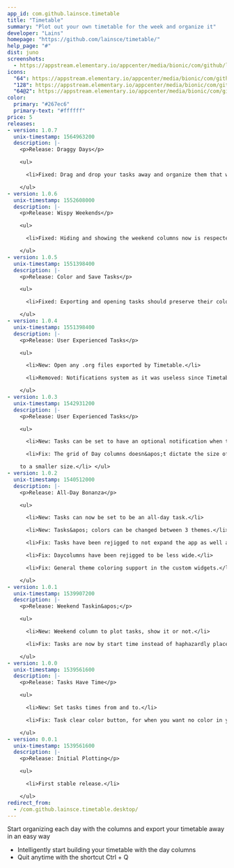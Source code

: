 ```yaml
---
app_id: com.github.lainsce.timetable
title: "Timetable"
summary: "Plot out your own timetable for the week and organize it"
developer: "Lains"
homepage: "https://github.com/lainsce/timetable/"
help_page: "#"
dist: juno
screenshots:
  - https://appstream.elementary.io/appcenter/media/bionic/com/github/lainsce.timetable/D654050D2A562372327A6D129D3E0B88/screenshots/image-1_orig.png
icons:
  "64": https://appstream.elementary.io/appcenter/media/bionic/com/github/lainsce.timetable/D654050D2A562372327A6D129D3E0B88/icons/64x64/com.github.lainsce.timetable_com.github.lainsce.timetable.png
  "128": https://appstream.elementary.io/appcenter/media/bionic/com/github/lainsce.timetable/D654050D2A562372327A6D129D3E0B88/icons/128x128/com.github.lainsce.timetable_com.github.lainsce.timetable.png
  "64@2": https://appstream.elementary.io/appcenter/media/bionic/com/github/lainsce.timetable/D654050D2A562372327A6D129D3E0B88/icons/64x64@2/com.github.lainsce.timetable_com.github.lainsce.timetable.png
color:
  primary: "#267ec6"
  primary-text: "#ffffff"
price: 5
releases:
- version: 1.0.7
  unix-timestamp: 1564963200
  description: |-
    <p>Release: Draggy Days</p>

    <ul>

      <li>Fixed: Drag and drop your tasks away and organize them that way.</li>

    </ul>
- version: 1.0.6
  unix-timestamp: 1552608000
  description: |-
    <p>Release: Wispy Weekends</p>

    <ul>

      <li>Fixed: Hiding and showing the weekend columns now is respected across app openings.</li>

    </ul>
- version: 1.0.5
  unix-timestamp: 1551398400
  description: |-
    <p>Release: Color and Save Tasks</p>

    <ul>

      <li>Fixed: Exporting and opening tasks should preserve their colors as well.</li>

    </ul>
- version: 1.0.4
  unix-timestamp: 1551398400
  description: |-
    <p>Release: User Experienced Tasks</p>

    <ul>

      <li>New: Open any .org files exported by Timetable.</li>

      <li>Removed: Notifications system as it was useless since Timetable couldn&apos;t notify if closed.</li>

    </ul>
- version: 1.0.3
  unix-timestamp: 1542931200
  description: |-
    <p>Release: User Experienced Tasks</p>

    <ul>

      <li>New: Tasks can be set to have an optional notification when they start.</li>

      <li>Fix: The grid of Day columns doesn&apos;t dictate the size of the app anymore, allowing the app to be resized

    to a smaller size.</li> </ul>
- version: 1.0.2
  unix-timestamp: 1540512000
  description: |-
    <p>Release: All-Day Bonanza</p>

    <ul>

      <li>New: Tasks can now be set to be an all-day task.</li>

      <li>New: Tasks&apos; colors can be changed between 3 themes.</li>

      <li>Fix: Tasks have been rejigged to not expand the app as well as make each task look nicer.</li>

      <li>Fix: Daycolumns have been rejigged to be less wide.</li>

      <li>Fix: General theme coloring support in the custom widgets.</li>

    </ul>
- version: 1.0.1
  unix-timestamp: 1539907200
  description: |-
    <p>Release: Weekend Taskin&apos;</p>

    <ul>

      <li>New: Weekend column to plot tasks, show it or not.</li>

      <li>Fix: Tasks are now by start time instead of haphazardly placed.</li>

    </ul>
- version: 1.0.0
  unix-timestamp: 1539561600
  description: |-
    <p>Release: Tasks Have Time</p>

    <ul>

      <li>New: Set tasks times from and to.</li>

      <li>Fix: Task clear color button, for when you want no color in your task.</li>

    </ul>
- version: 0.0.1
  unix-timestamp: 1539561600
  description: |-
    <p>Release: Initial Plotting</p>

    <ul>

      <li>First stable release.</li>

    </ul>
redirect_from:
  - /com.github.lainsce.timetable.desktop/
---
```


<p>Start organizing each day with the columns and export your timetable away in an easy way</p>
<ul>
  <li>Intelligently start building your timetable with the day columns</li>
  <li>Quit anytime with the shortcut Ctrl + Q</li>
</ul>
